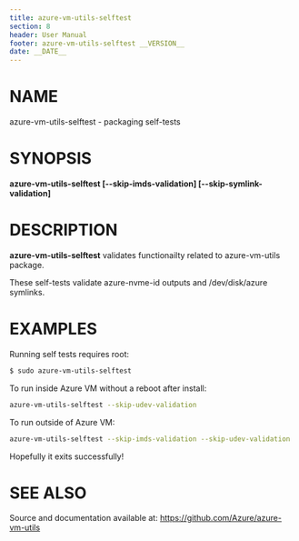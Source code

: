 ```yaml
---
title: azure-vm-utils-selftest
section: 8
header: User Manual
footer: azure-vm-utils-selftest __VERSION__
date: __DATE__
---
```


# NAME

azure-vm-utils-selftest - packaging self-tests

# SYNOPSIS

**azure-vm-utils-selftest [\-\-skip-imds-validation] [\-\-skip-symlink-validation]**

# DESCRIPTION

**azure-vm-utils-selftest** validates functionailty related to azure-vm-utils package.

These self-tests validate azure\-nvme\-id outputs and /dev/disk/azure symlinks.

# EXAMPLES

Running self tests requires root:

```bash
$ sudo azure-vm-utils-selftest
```

To run inside Azure VM without a reboot after install:

```bash
azure-vm-utils-selftest --skip-udev-validation
```

To run outside of Azure VM:

```bash
azure-vm-utils-selftest --skip-imds-validation --skip-udev-validation
```

Hopefully it exits successfully!

# SEE ALSO

Source and documentation available at: <https://github.com/Azure/azure-vm-utils>
